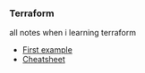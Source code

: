 ### Terraform
all notes when i learning terraform  

- [First example](/vpc-vpc-ec2-sample/readme.md)
- [Cheatsheet](/terraform-cheatsheet.md)

